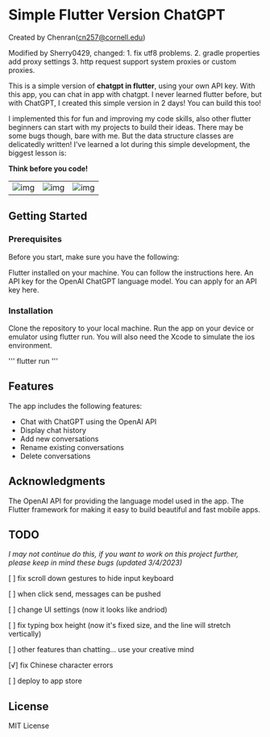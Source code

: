 # Simple Flutter Version ChatGPT 

Created by Chenran(cn257@cornell.edu)

Modified by Sherry0429,
  changed:
        1. fix utf8 problems.
        2. gradle properties add proxy settings
        3. http request support system proxies or custom proxies.

This is a simple version of **chatgpt in flutter**, using your own API key. With this app, you can chat in app with chatgpt. I never learned flutter before, but with ChatGPT, I created this simple version in 2 days! You can build this too!

I implemented this for fun and improving my code skills, also other flutter beginners can start with my projects to build their ideas. There may be some bugs though, bare with me. But the data structure classes are delicatedly written! I've learned a lot during this simple development, the biggest lesson is:

**Think before you code!**


|  |  |  |
| - | - | - |
| ![img](images/screen1.png) | ![img](images/screen2.png) | ![img](images/screen3.png) |


## Getting Started
### Prerequisites
Before you start, make sure you have the following:

Flutter installed on your machine. You can follow the instructions here.
An API key for the OpenAI ChatGPT language model. You can apply for an API key here.
### Installation
Clone the repository to your local machine.
Run the app on your device or emulator using flutter run.
You will also need the Xcode to simulate the ios environment.

'''
flutter run
'''

## Features
The app includes the following features:

- Chat with ChatGPT using the OpenAI API
- Display chat history
- Add new conversations
- Rename existing conversations
- Delete conversations


## Acknowledgments
The OpenAI API for providing the language model used in the app.
The Flutter framework for making it easy to build beautiful and fast mobile apps.


## TODO 
 
 *I may not continue do this, if you want to work on this project further, please keep in mind these bugs (updated 3/4/2023)*

[ ] fix scroll down gestures to hide input keyboard

[ ] when click send, messages can be pushed

[ ] change UI settings (now it looks like andriod)

[ ] fix typing box height (now it's fixed size, and the line will stretch vertically)

[ ] other features than chatting... use your creative mind

[√] fix Chinese character errors

[ ] deploy to app store

## License
MIT License
